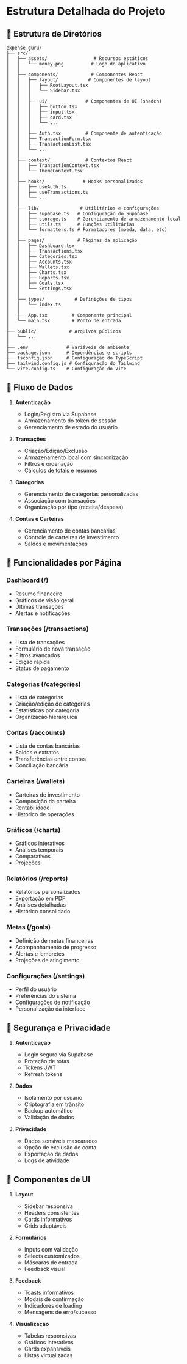 # Estrutura Detalhada do Projeto

## 📁 Estrutura de Diretórios

```
expense-guru/
├── src/
│   ├── assets/                 # Recursos estáticos
│   │   └── money.png          # Logo do aplicativo
│   │
│   ├── components/            # Componentes React
│   │   ├── layout/           # Componentes de layout
│   │   │   ├── RootLayout.tsx
│   │   │   └── Sidebar.tsx
│   │   │
│   │   ├── ui/              # Componentes de UI (shadcn)
│   │   │   ├── button.tsx
│   │   │   ├── input.tsx
│   │   │   ├── card.tsx
│   │   │   └── ...
│   │   │
│   │   ├── Auth.tsx         # Componente de autenticação
│   │   ├── TransactionForm.tsx
│   │   ├── TransactionList.tsx
│   │   └── ...
│   │
│   ├── context/             # Contextos React
│   │   ├── TransactionContext.tsx
│   │   └── ThemeContext.tsx
│   │
│   ├── hooks/              # Hooks personalizados
│   │   ├── useAuth.ts
│   │   ├── useTransactions.ts
│   │   └── ...
│   │
│   ├── lib/               # Utilitários e configurações
│   │   ├── supabase.ts   # Configuração do Supabase
│   │   ├── storage.ts    # Gerenciamento de armazenamento local
│   │   ├── utils.ts      # Funções utilitárias
│   │   └── formatters.ts # Formatadores (moeda, data, etc)
│   │
│   ├── pages/            # Páginas da aplicação
│   │   ├── Dashboard.tsx
│   │   ├── Transactions.tsx
│   │   ├── Categories.tsx
│   │   ├── Accounts.tsx
│   │   ├── Wallets.tsx
│   │   ├── Charts.tsx
│   │   ├── Reports.tsx
│   │   ├── Goals.tsx
│   │   └── Settings.tsx
│   │
│   ├── types/           # Definições de tipos
│   │   └── index.ts
│   │
│   ├── App.tsx         # Componente principal
│   └── main.tsx        # Ponto de entrada
│
├── public/            # Arquivos públicos
│   └── ...
│
├── .env              # Variáveis de ambiente
├── package.json      # Dependências e scripts
├── tsconfig.json     # Configuração do TypeScript
├── tailwind.config.js # Configuração do Tailwind
└── vite.config.ts    # Configuração do Vite
```

## 🔄 Fluxo de Dados

1. **Autenticação**
   - Login/Registro via Supabase
   - Armazenamento do token de sessão
   - Gerenciamento de estado do usuário

2. **Transações**
   - Criação/Edição/Exclusão
   - Armazenamento local com sincronização
   - Filtros e ordenação
   - Cálculos de totais e resumos

3. **Categorias**
   - Gerenciamento de categorias personalizadas
   - Associação com transações
   - Organização por tipo (receita/despesa)

4. **Contas e Carteiras**
   - Gerenciamento de contas bancárias
   - Controle de carteiras de investimento
   - Saldos e movimentações

## 🎯 Funcionalidades por Página

### Dashboard (/)
- Resumo financeiro
- Gráficos de visão geral
- Últimas transações
- Alertas e notificações

### Transações (/transactions)
- Lista de transações
- Formulário de nova transação
- Filtros avançados
- Edição rápida
- Status de pagamento

### Categorias (/categories)
- Lista de categorias
- Criação/edição de categorias
- Estatísticas por categoria
- Organização hierárquica

### Contas (/accounts)
- Lista de contas bancárias
- Saldos e extratos
- Transferências entre contas
- Conciliação bancária

### Carteiras (/wallets)
- Carteiras de investimento
- Composição da carteira
- Rentabilidade
- Histórico de operações

### Gráficos (/charts)
- Gráficos interativos
- Análises temporais
- Comparativos
- Projeções

### Relatórios (/reports)
- Relatórios personalizados
- Exportação em PDF
- Análises detalhadas
- Histórico consolidado

### Metas (/goals)
- Definição de metas financeiras
- Acompanhamento de progresso
- Alertas e lembretes
- Projeções de atingimento

### Configurações (/settings)
- Perfil do usuário
- Preferências do sistema
- Configurações de notificação
- Personalização da interface

## 🔐 Segurança e Privacidade

1. **Autenticação**
   - Login seguro via Supabase
   - Proteção de rotas
   - Tokens JWT
   - Refresh tokens

2. **Dados**
   - Isolamento por usuário
   - Criptografia em trânsito
   - Backup automático
   - Validação de dados

3. **Privacidade**
   - Dados sensíveis mascarados
   - Opção de exclusão de conta
   - Exportação de dados
   - Logs de atividade

## 🎨 Componentes de UI

1. **Layout**
   - Sidebar responsiva
   - Headers consistentes
   - Cards informativos
   - Grids adaptáveis

2. **Formulários**
   - Inputs com validação
   - Selects customizados
   - Máscaras de entrada
   - Feedback visual

3. **Feedback**
   - Toasts informativos
   - Modais de confirmação
   - Indicadores de loading
   - Mensagens de erro/sucesso

4. **Visualização**
   - Tabelas responsivas
   - Gráficos interativos
   - Cards expansíveis
   - Listas virtualizadas 